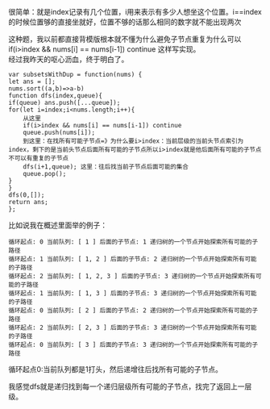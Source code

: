 很简单：就是index记录有几个位置，i用来表示有多少人想坐这个位置。i==index的时候位置够的直接坐就好，位置不够的话那么相同的数字就不能出现两次




这种题，我以前都直接背模版根本就不懂为什么避免子节点重复为什么可以if(i>index && nums[i] == nums[i-1]) continue 这样写实现。    
经过我昨天的呕心沥血，终于明白了。  

```code
var subsetsWithDup = function(nums) {
let ans = [];
nums.sort((a,b)=>a-b)
function dfs(index,queue){
if(queue) ans.push([...queue]);
for(let i=index;i<nums.length;i++){
    从这里
    if(i>index && nums[i] == nums[i-1]) continue
    queue.push(nums[i]);
    到这里：在找所有可能子节点=》为什么要i>index：当前层级的当前头节点索引为index，剩下的是当前头节点后面所有可能的子节点所以i>index就是他后面所有可能的子节点不可以有重复的子节点
    dfs(i+1,queue); 这里：往后找当前子节点后面可能的集合
    queue.pop();
}
}
dfs(0,[]);
return ans;
};
```
比如说我在概述里面举的例子：    
```code
循环起点: 0 当前队列: [ 1 ] 后面的子节点: 1 递归树的一个节点开始探索所有可能的子路径
循环起点: 1 当前队列: [ 1, 2 ] 后面的子节点: 2 递归树的一个节点开始探索所有可能的子路径
循环起点: 2 当前队列: [ 1, 2, 3 ] 后面的子节点: 3 递归树的一个节点开始探索所有可能的子路径
循环起点: 1 当前队列: [ 1, 3 ] 后面的子节点: 3 递归树的一个节点开始探索所有可能的子路径
循环起点: 0 当前队列: [ 2 ] 后面的子节点: 2 递归树的一个节点开始探索所有可能的子路径
循环起点: 2 当前队列: [ 2, 3 ] 后面的子节点: 3 递归树的一个节点开始探索所有可能的子路径
循环起点: 0 当前队列: [ 3 ] 后面的子节点: 3 递归树的一个节点开始探索所有可能的子路径
```
循环起点0:当前队列都是1打头，然后递增往后找所有可能的子节点。    

我感觉dfs就是递归找到每一个递归层级所有可能的子节点，找完了返回上一层级。    
